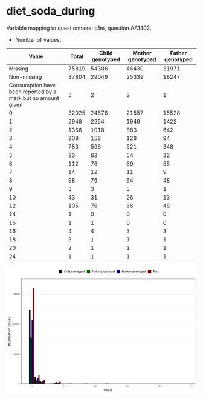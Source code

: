# diet_soda_during
Variable mapping to questionnaire: q1m, question AA1402.
- Number of values:

| Value | Total | Child genotyped | Mother genotyped | Father genotyped |
| ----- | ----- | --------------- | ---------------- | ---------------- |
| Missing | 75819 | 54306 | 46430 | 31971 |
| Non-missing | 37804 | 29049 | 25339 | 18247 |
| Consumption have been reported by a mark but no amount given | 3 | 2 | 2 |1 |
| 0 | 32025 | 24676 | 21557 | 15528 |
| 1 | 2948 | 2254 | 1949 | 1422 |
| 2 | 1366 | 1018 | 883 | 642 |
| 3 | 209 | 158 | 128 | 94 |
| 4 | 783 | 596 | 521 | 348 |
| 5 | 83 | 63 | 54 | 32 |
| 6 | 112 | 76 | 69 | 55 |
| 7 | 14 | 12 | 11 | 9 |
| 8 | 98 | 76 | 64 | 48 |
| 9 | 3 | 3 | 3 | 1 |
| 10 | 43 | 31 | 26 | 13 |
| 12 | 105 | 76 | 66 | 48 |
| 14 | 1 | 0 | 0 | 0 |
| 15 | 1 | 1 | 0 | 0 |
| 16 | 4 | 4 | 3 | 3 |
| 18 | 3 | 1 | 1 | 1 |
| 20 | 2 | 1 | 1 | 1 |
| 24 | 1 | 1 | 1 | 1 |



![](diet_soda_during_n.png)



